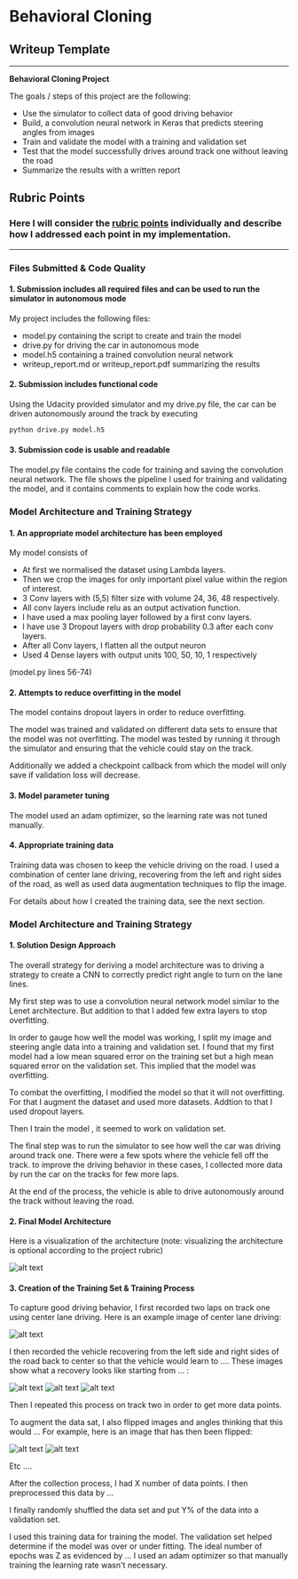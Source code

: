 # **Behavioral Cloning** 

## Writeup Template

---

**Behavioral Cloning Project**

The goals / steps of this project are the following:
* Use the simulator to collect data of good driving behavior
* Build, a convolution neural network in Keras that predicts steering angles from images
* Train and validate the model with a training and validation set
* Test that the model successfully drives around track one without leaving the road
* Summarize the results with a written report


[//]: # (Image References)

[image1]: ./examples/placeholder.png "Model Visualization"
[image2]: ./examples/placeholder.png "Grayscaling"
[image3]: ./examples/placeholder_small.png "Recovery Image"
[image4]: ./examples/placeholder_small.png "Recovery Image"
[image5]: ./examples/placeholder_small.png "Recovery Image"
[image6]: ./examples/placeholder_small.png "Normal Image"
[image7]: ./examples/placeholder_small.png "Flipped Image"

## Rubric Points
### Here I will consider the [rubric points](https://review.udacity.com/#!/rubrics/432/view) individually and describe how I addressed each point in my implementation.  

---
### Files Submitted & Code Quality

#### 1. Submission includes all required files and can be used to run the simulator in autonomous mode

My project includes the following files:
* model.py containing the script to create and train the model
* drive.py for driving the car in autonomous mode
* model.h5 containing a trained convolution neural network 
* writeup_report.md or writeup_report.pdf summarizing the results

#### 2. Submission includes functional code
Using the Udacity provided simulator and my drive.py file, the car can be driven autonomously around the track by executing 
```sh
python drive.py model.h5
```

#### 3. Submission code is usable and readable

The model.py file contains the code for training and saving the convolution neural network. The file shows the pipeline I used for training and validating the model, and it contains comments to explain how the code works.

### Model Architecture and Training Strategy

#### 1. An appropriate model architecture has been employed

My model consists of 
	

* At first we normalised the dataset using Lambda layers.
* Then we crop the images for only important pixel value within the region of interest.
* 3 Conv layers with (5,5) filter size with volume 24, 36, 48 respectively.
* All conv layers include relu as an output activation function.
* I have used a max pooling layer followed by a first conv layers.
* I have use 3 Dropout layers with drop probability 0.3 after each conv layers.
* After all Conv layers, I flatten all the output neuron
* Used 4 Dense layers with output units 100, 50, 10, 1 respectively

(model.py lines 56-74) 


#### 2. Attempts to reduce overfitting in the model

The model contains dropout layers in order to reduce overfitting.

The model was trained and validated on different data sets to ensure that the model was not overfitting. The model was tested by running it through the simulator and ensuring that the vehicle could stay on the track.

Additionally we added a checkpoint callback from which the model will only save if validation loss will decrease.

#### 3. Model parameter tuning

The model used an adam optimizer, so the learning rate was not tuned manually.

#### 4. Appropriate training data

Training data was chosen to keep the vehicle driving on the road. I used a combination of center lane driving, recovering from the left and right sides of the road, as well as used data augmentation techniques to flip the image.

For details about how I created the training data, see the next section. 

### Model Architecture and Training Strategy

#### 1. Solution Design Approach

The overall strategy for deriving a model architecture was to driving a strategy to create a CNN to correctly predict right angle to turn on the lane lines. 

My first step was to use a convolution neural network model similar to the Lenet architecture. But addition to that I added few extra layers to stop overfitting.

In order to gauge how well the model was working, I split my image and steering angle data into a training and validation set. I found that my first model had a low mean squared error on the training set but a high mean squared error on the validation set. This implied that the model was overfitting. 

To combat the overfitting, I modified the model so that it will not overfitting. For that I augment the dataset and used more datasets. Addtion to that I used dropout layers.

Then I train the model , it seemed to work on validation set.

The final step was to run the simulator to see how well the car was driving around track one. There were a few spots where the vehicle fell off the track. to improve the driving behavior in these cases, I collected more data by run the car on the tracks for few more laps.

At the end of the process, the vehicle is able to drive autonomously around the track without leaving the road.

#### 2. Final Model Architecture

Here is a visualization of the architecture (note: visualizing the architecture is optional according to the project rubric)

![alt text](images/architecture.png)

#### 3. Creation of the Training Set & Training Process

To capture good driving behavior, I first recorded two laps on track one using center lane driving. Here is an example image of center lane driving:

![alt text][image2]

I then recorded the vehicle recovering from the left side and right sides of the road back to center so that the vehicle would learn to .... These images show what a recovery looks like starting from ... :

![alt text][image3]
![alt text][image4]
![alt text][image5]

Then I repeated this process on track two in order to get more data points.

To augment the data sat, I also flipped images and angles thinking that this would ... For example, here is an image that has then been flipped:

![alt text][image6]
![alt text][image7]

Etc ....

After the collection process, I had X number of data points. I then preprocessed this data by ...


I finally randomly shuffled the data set and put Y% of the data into a validation set. 

I used this training data for training the model. The validation set helped determine if the model was over or under fitting. The ideal number of epochs was Z as evidenced by ... I used an adam optimizer so that manually training the learning rate wasn't necessary.
